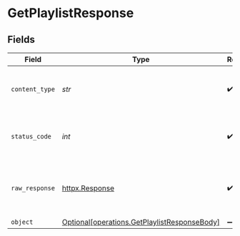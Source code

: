 # GetPlaylistResponse


## Fields

| Field                                                                                              | Type                                                                                               | Required                                                                                           | Description                                                                                        |
| -------------------------------------------------------------------------------------------------- | -------------------------------------------------------------------------------------------------- | -------------------------------------------------------------------------------------------------- | -------------------------------------------------------------------------------------------------- |
| `content_type`                                                                                     | *str*                                                                                              | :heavy_check_mark:                                                                                 | HTTP response content type for this operation                                                      |
| `status_code`                                                                                      | *int*                                                                                              | :heavy_check_mark:                                                                                 | HTTP response status code for this operation                                                       |
| `raw_response`                                                                                     | [httpx.Response](https://www.python-httpx.org/api/#response)                                       | :heavy_check_mark:                                                                                 | Raw HTTP response; suitable for custom response parsing                                            |
| `object`                                                                                           | [Optional[operations.GetPlaylistResponseBody]](../../models/operations/getplaylistresponsebody.md) | :heavy_minus_sign:                                                                                 | The playlist                                                                                       |